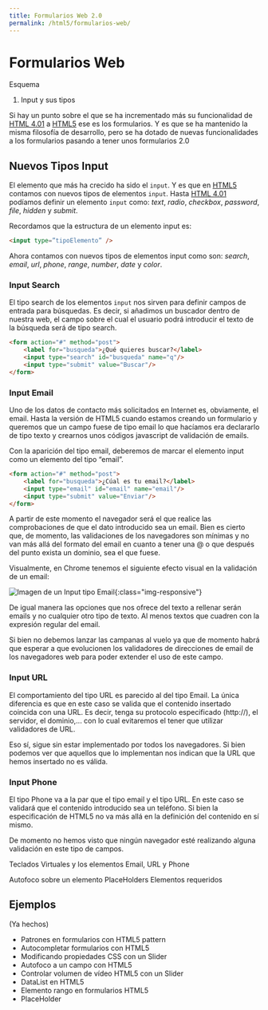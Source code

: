 ```yaml
---
title: Formularios Web 2.0
permalink: /html5/formularios-web/
---
```


# Formularios Web

Esquema
1. Input y sus tipos




Si hay un punto sobre el que se ha incrementado más su funcionalidad de [HTML 4.01][HTML] a [HTML5][HTML5] ese es los formularios. Y es que se ha mantenido la misma filosofía de desarrollo, pero se ha dotado de nuevas funcionalidades a los formularios pasando a tener unos formularios 2.0

## Nuevos Tipos Input

El elemento que más ha crecido ha sido el `input`. Y es que en [HTML5][HTML5] contamos con nuevos tipos de elementos `input`. Hasta [HTML 4.01][HTML] podíamos definir un elemento `input` como: *text*, *radio*, *checkbox*, *password*, *file*, *hidden* y *submit*.

Recordamos que la estructura de un elemento input es:

~~~html
<input type=”tipoElemento” />
~~~

Ahora contamos con nuevos tipos de elementos input como son: *search*, *email*, *url*, *phone*, *range*, *number*, *date* y *color*.

### Input Search
El tipo search de los elementos `input` nos sirven para definir campos de entrada para búsquedas. Es decir, si añadimos un buscador dentro de nuestra web, el campo sobre el cual el usuario podrá introducir el texto de la búsqueda será de tipo search.

~~~html
<form action="#" method="post">
	<label for="busqueda">¿Qué quieres buscar?</label>
	<input type="search" id="busqueda" name="q"/>
	<input type="submit" value="Buscar"/>
</form>
~~~


### Input Email
Uno de los datos de contacto más solicitados en Internet es, obviamente, el email. Hasta la versión de HTML5 cuando estamos creando un formulario y queremos que un campo fuese de tipo email lo que hacíamos era declararlo de tipo texto y crearnos unos códigos javascript de validación de emails.

Con la aparición del tipo email, deberemos de marcar el elemento input como un elemento del tipo “email”.

~~~html
<form action="#" method="post">
	<label for="busqueda">¿Cúal es tu email?</label>
	<input type="email" id="email" name="email"/>
	<input type="submit" value="Enviar"/>
</form>
~~~

A partir de este momento el navegador será el que realice las comprobaciones de que el dato introducido sea un email. Bien es cierto que, de momento, las validaciones de los navegadores son mínimas y no van más allá del formato del email en cuanto a tener una @ o que después del punto exista un dominio, sea el que fuese.

Visualmente, en Chrome tenemos el siguiente efecto visual en la validación de un email:

![Imagen de un Input tipo Email][ImagenInputEmail]{:class="img-responsive"}


De igual manera las opciones que nos ofrece del texto a rellenar serán emails y no cualquier otro tipo de texto. Al menos textos que cuadren con la expresión regular del email.

Si bien no debemos lanzar las campanas al vuelo ya que de momento habrá que esperar a que evolucionen los validadores de direcciones de email de los navegadores web para poder extender  el uso de este campo.

### Input URL
El comportamiento del tipo URL es parecido al del tipo Email. La única diferencia es que en este caso se valida que el contenido insertado coincida con una URL. Es decir, tenga su protocolo especificado (http://), el servidor, el dominio,... con lo cual evitaremos el tener que utilizar validadores de URL.

Eso sí, sigue sin estar implementado por todos los navegadores. Si bien podemos ver que aquellos que lo implementan nos indican que la URL que hemos insertado no es válida.



### Input Phone
El tipo Phone va a la par que el tipo email y el tipo URL. En este caso se validará que el contenido introducido sea un teléfono. Si bien la especificación de HTML5 no va más allá en la definición del contenido en sí mismo.

De momento no hemos visto que ningún navegador esté realizando alguna validación en este tipo de campos.

Teclados Virtuales y los elementos Email, URL y Phone




Autofoco sobre un elemento
PlaceHolders
Elementos requeridos


## Ejemplos

(Ya hechos)
* Patrones en formularios con HTML5 pattern
* Autocompletar formularios con HTML5
* Modificando propiedades CSS con un Slider
* Autofoco a un campo con HTML5
* Controlar volumen de vídeo HTML5 con un Slider
* DataList en HTML5
* Elemento rango en formularios HTML5
* PlaceHolder




[HTML]: http://www.manualweb.net/html/
[HTML5]: http://www.manualweb.net/html5/

[ImagenInputEmail]: {{site.baseurl}}/html5/img/input-email.jpg
